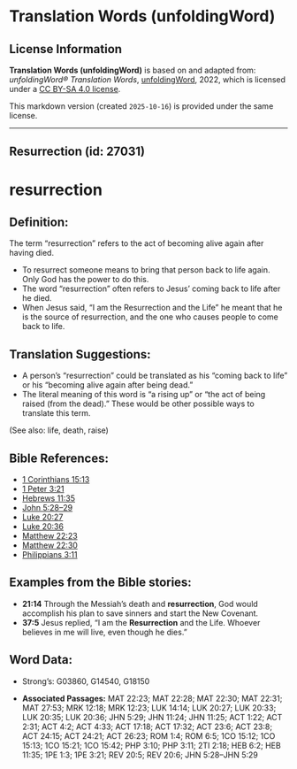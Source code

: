 # Translation Words (unfoldingWord)

## License Information

**Translation Words (unfoldingWord)** is based on and adapted from: _unfoldingWord® Translation Words_, [unfoldingWord](https://unfoldingword.org/utw), 2022, which is licensed under a [CC BY-SA 4.0 license](https://creativecommons.org/licenses/by-sa/4.0/legalcode.en).

This markdown version (created `2025-10-16`) is provided under the same license.



--------------------------------

## Resurrection (id: 27031)

resurrection
============

Definition:
-----------

The term “resurrection” refers to the act of becoming alive again after having died.

* To resurrect someone means to bring that person back to life again. Only God has the power to do this.
* The word “resurrection” often refers to Jesus’ coming back to life after he died.
* When Jesus said, “I am the Resurrection and the Life” he meant that he is the source of resurrection, and the one who causes people to come back to life.

Translation Suggestions:
------------------------

* A person’s “resurrection” could be translated as his “coming back to life” or his “becoming alive again after being dead.”
* The literal meaning of this word is “a rising up” or “the act of being raised (from the dead).” These would be other possible ways to translate this term.

(See also: life, death, raise)

Bible References:
-----------------

* [1 Corinthians 15:13](https://ref.ly/1Cor15:13)
* [1 Peter 3:21](https://ref.ly/1Pet3:21)
* [Hebrews 11:35](https://ref.ly/Heb11:35)
* [John 5:28–29](https://ref.ly/John5:28-John5:29)
* [Luke 20:27](https://ref.ly/Luke20:27)
* [Luke 20:36](https://ref.ly/Luke20:36)
* [Matthew 22:23](https://ref.ly/Matt22:23)
* [Matthew 22:30](https://ref.ly/Matt22:30)
* [Philippians 3:11](https://ref.ly/Phil3:11)

Examples from the Bible stories:
--------------------------------

* **21:14** Through the Messiah’s death and **resurrection**, God would accomplish his plan to save sinners and start the New Covenant.
* **37:5** Jesus replied, “I am the **Resurrection** and the Life. Whoever believes in me will live, even though he dies.”

Word Data:
----------

* Strong’s: G03860, G14540, G18150

* **Associated Passages:** MAT 22:23; MAT 22:28; MAT 22:30; MAT 22:31; MAT 27:53; MRK 12:18; MRK 12:23; LUK 14:14; LUK 20:27; LUK 20:33; LUK 20:35; LUK 20:36; JHN 5:29; JHN 11:24; JHN 11:25; ACT 1:22; ACT 2:31; ACT 4:2; ACT 4:33; ACT 17:18; ACT 17:32; ACT 23:6; ACT 23:8; ACT 24:15; ACT 24:21; ACT 26:23; ROM 1:4; ROM 6:5; 1CO 15:12; 1CO 15:13; 1CO 15:21; 1CO 15:42; PHP 3:10; PHP 3:11; 2TI 2:18; HEB 6:2; HEB 11:35; 1PE 1:3; 1PE 3:21; REV 20:5; REV 20:6; JHN 5:28–JHN 5:29

